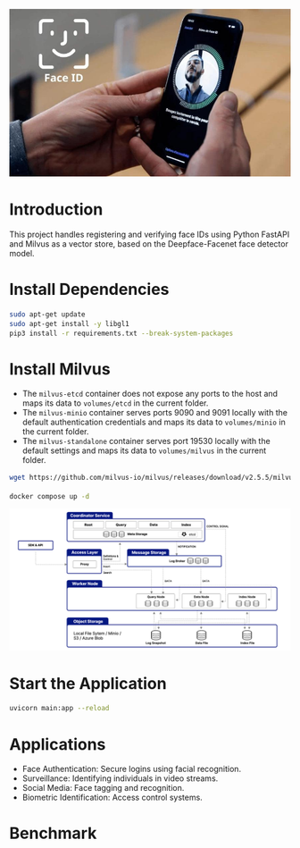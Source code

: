 ![alt text](docs/face-id-la-gi.jpg)

# Introduction
This project handles registering and verifying face IDs using Python FastAPI and Milvus as a vector store, based on the Deepface-Facenet face detector model.
# Install Dependencies
```bash
sudo apt-get update
sudo apt-get install -y libgl1
pip3 install -r requirements.txt --break-system-packages
```

# Install Milvus
- The `milvus-etcd` container does not expose any ports to the host and maps its data to `volumes/etcd` in the current folder.
- The `milvus-minio` container serves ports 9090 and 9091 locally with the default authentication credentials and maps its data to `volumes/minio` in the current folder.
- The `milvus-standalone` container serves port 19530 locally with the default settings and maps its data to `volumes/milvus` in the current folder.
```bash
wget https://github.com/milvus-io/milvus/releases/download/v2.5.5/milvus-standalone-docker-compose.yml -O docker-compose.yml

docker compose up -d
```
![alt text](docs/highly-decoupled-architecture.png)

# Start the Application
```bash
uvicorn main:app --reload
```

# Applications
- Face Authentication: Secure logins using facial recognition.
- Surveillance: Identifying individuals in video streams.
- Social Media: Face tagging and recognition.
- Biometric Identification: Access control systems.

# Benchmark
